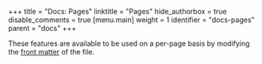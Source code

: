 +++
title = "Docs: Pages"
linktitle = "Pages"
hide_authorbox = true
disable_comments = true
[menu.main]
  weight = 1
  identifier = "docs-pages"
  parent = "docs"
+++

These features are available to be used on a per-page basis by modifying the [front matter](https://gohugo.io/content-management/front-matter/) of the file.
